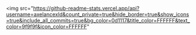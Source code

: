 <img src="https://github-readme-stats.vercel.app/api?username=axelancexld&count_private=true&hide_border=true&show_icons=true&include_all_commits=true&bg_color=0d1117&title_color=FFFFFF&text_color=9f9f9f&icon_color=FFFFFF"
